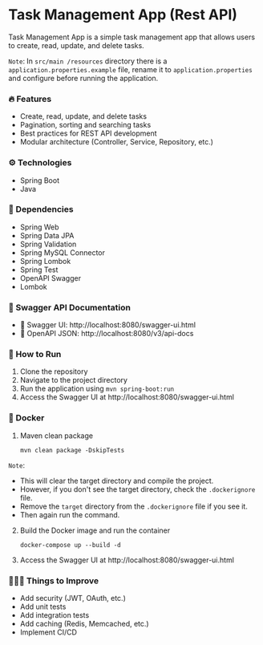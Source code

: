 # Task Management App (Rest API)

Task Management App is a simple task management app that allows users to create, read, update, and delete tasks.

`Note`: In `src/main
/resources` directory there is a `application.properties.example` file, rename it to `application.properties` and configure before running the application.

### 🔥 Features

- Create, read, update, and delete tasks
- Pagination, sorting and searching tasks
- Best practices for REST API development
- Modular architecture (Controller, Service, Repository, etc.)

### ⚙️ Technologies

- Spring Boot
- Java

### 📝 Dependencies

- Spring Web
- Spring Data JPA
- Spring Validation
- Spring MySQL Connector
- Spring Lombok
- Spring Test
- OpenAPI Swagger
- Lombok

### 📃 Swagger API Documentation

- 🔗 Swagger UI: http://localhost:8080/swagger-ui.html
- 🔗 OpenAPI JSON: http://localhost:8080/v3/api-docs

### 🚀 How to Run

1. Clone the repository
2. Navigate to the project directory
3. Run the application using `mvn spring-boot:run`
4. Access the Swagger UI at http://localhost:8080/swagger-ui.html

### 🦈 Docker

1. Maven clean package
    ```
    mvn clean package -DskipTests
   ```
`Note`:
- This will clear the target directory and compile the project. 
- However, if you don't see the target directory, check the `.dockerignore` file. 
- Remove the `target` directory from the `.dockerignore` file if you see it. 
- Then again run the command.

2. Build the Docker image and run the container
    ```
   docker-compose up --build -d
   ```
3. Access the Swagger UI at http://localhost:8080/swagger-ui.html
   

### 💁🏻‍♂️ Things to Improve

- Add security (JWT, OAuth, etc.)
- Add unit tests
- Add integration tests
- Add caching (Redis, Memcached, etc.)
- Implement CI/CD